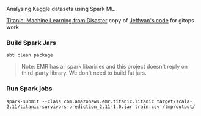 Analysing Kaggle datasets using Spark ML.

[Titanic: Machine Learning from Disaster](https://www.kaggle.com/c/titanic)
copy of [Jeffwan's code](https://github.com/Jeffwan/aws-emr-titanic-ml-example) for gitops work

### Build Spark Jars

```shell
sbt clean package
```

> Note: EMR has all spark libariries and this project doesn't reply on third-party library. We don't need to build fat jars.


### Run Spark jobs

```shell
spark-submit --class com.amazonaws.emr.titanic.Titanic target/scala-2.11/titanic-survivors-prediction_2.11-1.0.jar train.csv /tmp/output/
```